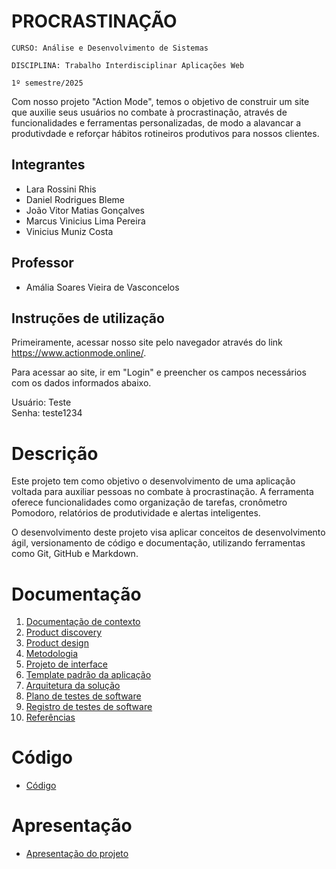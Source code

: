 # PROCRASTINAÇÃO

`CURSO: Análise e Desenvolvimento de Sistemas`

`DISCIPLINA: Trabalho Interdisciplinar Aplicações Web`

`1º semestre/2025`

Com nosso projeto "Action Mode", temos o objetivo de construir um site que auxilie seus usuários no combate à procrastinação, através de funcionalidades e ferramentas personalizadas, de modo a alavancar a produtivdade e reforçar hábitos rotineiros produtivos para nossos clientes. 

## Integrantes

* Lara Rossini Rhis
* Daniel Rodrigues Bleme
* João Vitor Matias Gonçalves
* Marcus Vinicius Lima Pereira
* Vinicius Muniz Costa

## Professor

* Amália Soares Vieira de Vasconcelos

## Instruções de utilização

Primeiramente, acessar nosso site pelo navegador através do link https://www.actionmode.online/.

Para acessar ao site, ir em "Login" e preencher os campos necessários com os dados informados abaixo.

Usuário: Teste
<br>
Senha: teste1234

# Descrição

Este projeto tem como objetivo o desenvolvimento de uma aplicação voltada para auxiliar pessoas no combate à procrastinação. A ferramenta oferece funcionalidades como organização de tarefas, cronômetro Pomodoro, relatórios de produtividade e alertas inteligentes.

O desenvolvimento deste projeto visa aplicar conceitos de desenvolvimento ágil, versionamento de código e documentação, utilizando ferramentas como Git, GitHub e Markdown.

# Documentação

<ol>
<li><a href="docs/01-Contexto.md"> Documentação de contexto</a></li>
<li><a href="docs/02-Product-discovery.md"> Product discovery</a></li>
<li><a href="docs/03-Product-design.md"> Product design</a></li>
<li><a href="docs/04-Metodologia.md"> Metodologia</a></li>
<li><a href="docs/05-Projeto-interface.md"> Projeto de interface</a></li>
<li><a href="docs/06-Template-padrao.md"> Template padrão da aplicação</a></li>
<li><a href="docs/07-Arquitetura-solucao.md"> Arquitetura da solução</a></li>
<li><a href="docs/08-Plano-testes-software.md"> Plano de testes de software</a></li>
<li><a href="docs/09-Registro-testes-software.md"> Registro de testes de software</a></li>
<li><a href="docs/10-Referencias.md"> Referências</a></li>
</ol>

# Código

* <a href="src/README.md">Código</a>

# Apresentação

* <a href="presentation/README.md">Apresentação do projeto</a>
